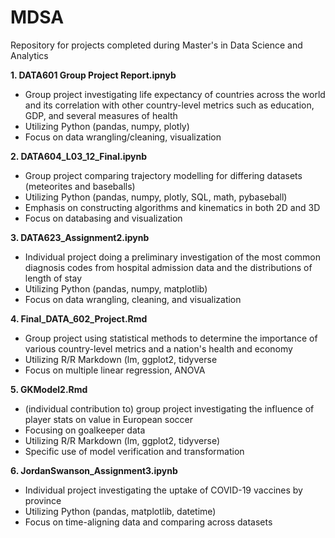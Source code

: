# MDSA
Repository for projects completed during Master's in Data Science and Analytics

**1. DATA601 Group Project Report.ipnyb**
 - Group project investigating life expectancy of countries across the world and its correlation with other country-level metrics such as education, GDP, and several measures of health
 - Utilizing Python (pandas, numpy, plotly)
 - Focus on data wrangling/cleaning, visualization

**2. DATA604_L03_12_Final.ipynb**
 - Group project comparing trajectory modelling for differing datasets (meteorites and baseballs)
 - Utilizing Python (pandas, numpy, plotly, SQL, math, pybaseball)
 - Emphasis on constructing algorithms and kinematics in both 2D and 3D
 - Focus on databasing and visualization

**3. DATA623_Assignment2.ipynb**
 - Individual project doing a preliminary investigation of the most common diagnosis codes from hospital admission data and the distributions of length of stay
 - Utilizing Python (pandas, numpy, matplotlib)
 - Focus on data wrangling, cleaning, and visualization

**4. Final_DATA_602_Project.Rmd**
 - Group project using statistical methods to determine the importance of various country-level metrics and a nation's health and economy
 - Utilizing R/R Markdown (lm, ggplot2, tidyverse
 - Focus on multiple linear regression, ANOVA

**5. GKModel2.Rmd**
 - (individual contribution to) group project investigating the influence of player stats on value in European soccer
 - Focusing on goalkeeper data
 - Utilizing R/R Markdown (lm, ggplot2, tidyverse)
 - Specific use of model verification and transformation

**6. JordanSwanson_Assignment3.ipynb**
 - Individual project investigating the uptake of COVID-19 vaccines by province
 - Utilizing Python (pandas, matplotlib, datetime)
 - Focus on time-aligning data and comparing across datasets
